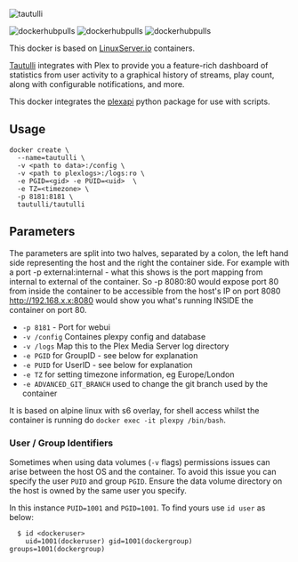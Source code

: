 [linuxserverurl]: https://linuxserver.io
[appurl]: https://github.com/tautulli/tautulli
[hub]: https://hub.docker.com/r/tautulli/tautulli/

![tautulli](https://raw.githubusercontent.com/Tautulli/Tautulli-Docker/master/img/logo-tautulli-docker.png)

![dockerhubpulls](https://img.shields.io/docker/pulls/tautulli/tautulli.svg)
![dockerhubpulls](https://img.shields.io/docker/stars/tautulli/tautulli.svg)
![dockerhubpulls](https://img.shields.io/docker/build/tautulli/tautulli.svg)

This docker is based on [LinuxServer.io][linuxserverurl] containers.

[Tautulli][appurl] integrates with Plex to provide you a feature-rich dashboard of statistics from user activity to a graphical history of streams, play count, along with configurable notifications, and more.

This docker integrates the [plexapi](https://github.com/pkkid/python-plexapi) python package for use with scripts.


## Usage

```
docker create \
  --name=tautulli \
  -v <path to data>:/config \
  -v <path to plexlogs>:/logs:ro \
  -e PGID=<gid> -e PUID=<uid>  \
  -e TZ=<timezone> \
  -p 8181:8181 \
  tautulli/tautulli
```

## Parameters

The parameters are split into two halves, separated by a colon, the left hand side representing the host and the right the container side.
For example with a port -p external:internal - what this shows is the port mapping from internal to external of the container.
So -p 8080:80 would expose port 80 from inside the container to be accessible from the host's IP on port 8080
http://192.168.x.x:8080 would show you what's running INSIDE the container on port 80.


* `-p 8181` - Port for webui
* `-v /config` Containes plexpy config and database
* `-v /logs` Map this to the Plex Media Server log directory
* `-e PGID` for GroupID - see below for explanation
* `-e PUID` for UserID - see below for explanation
* `-e TZ` for setting timezone information, eg Europe/London
* `-e ADVANCED_GIT_BRANCH` used to change the git branch used by the container

It is based on alpine linux with s6 overlay, for shell access whilst the container is running do `docker exec -it plexpy /bin/bash`.

### User / Group Identifiers

Sometimes when using data volumes (`-v` flags) permissions issues can arise between the host OS and the container. To avoid this issue you can specify the user `PUID` and group `PGID`. Ensure the data volume directory on the host is owned by the same user you specify.

In this instance `PUID=1001` and `PGID=1001`. To find yours use `id user` as below:

```
  $ id <dockeruser>
    uid=1001(dockeruser) gid=1001(dockergroup) groups=1001(dockergroup)
```
